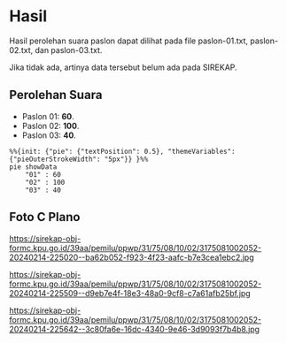 # Hasil

Hasil perolehan suara paslon dapat dilihat pada file paslon-01.txt, paslon-02.txt, dan paslon-03.txt.

Jika tidak ada, artinya data tersebut belum ada pada SIREKAP.

## Perolehan Suara

 * Paslon 01: **60**.
 * Paslon 02: **100**.
 * Paslon 03: **40**.

```mermaid
%%{init: {"pie": {"textPosition": 0.5}, "themeVariables": {"pieOuterStrokeWidth": "5px"}} }%%
pie showData
    "01" : 60
    "02" : 100
    "03" : 40
```
## Foto C Plano

https://sirekap-obj-formc.kpu.go.id/39aa/pemilu/ppwp/31/75/08/10/02/3175081002052-20240214-225020--ba62b052-f923-4f23-aafc-b7e3cea1ebc2.jpg

https://sirekap-obj-formc.kpu.go.id/39aa/pemilu/ppwp/31/75/08/10/02/3175081002052-20240214-225509--d9eb7e4f-18e3-48a0-9cf8-c7a61afb25bf.jpg

https://sirekap-obj-formc.kpu.go.id/39aa/pemilu/ppwp/31/75/08/10/02/3175081002052-20240214-225642--3c80fa6e-16dc-4340-9e46-3d9093f7b4b8.jpg
